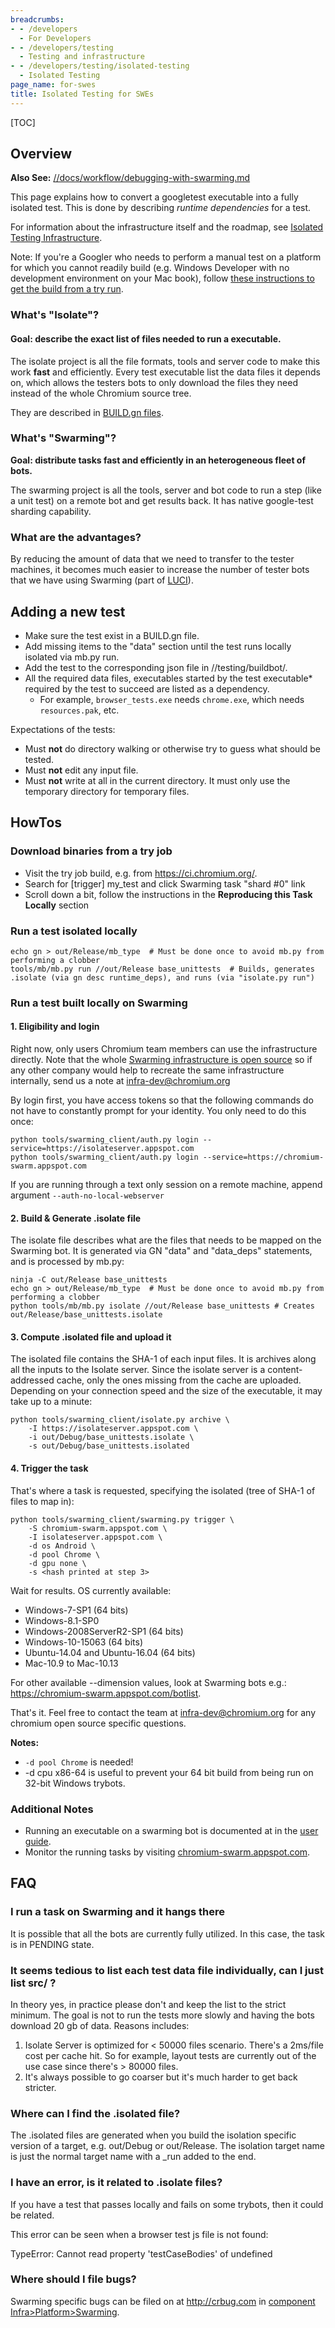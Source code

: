 ```yaml
---
breadcrumbs:
- - /developers
  - For Developers
- - /developers/testing
  - Testing and infrastructure
- - /developers/testing/isolated-testing
  - Isolated Testing
page_name: for-swes
title: Isolated Testing for SWEs
---
```


[TOC]

## Overview

**Also See:**
[//docs/workflow/debugging-with-swarming.md](https://chromium.googlesource.com/chromium/src/+/HEAD/docs/workflow/debugging-with-swarming.md)

This page explains how to convert a googletest executable into a fully isolated
test. This is done by describing *runtime dependencies* for a test.

For information about the infrastructure itself and the roadmap, see [Isolated
Testing Infrastructure](/developers/testing/isolated-testing/infrastructure).

Note: If you're a Googler who needs to perform a manual test on a platform for
which you cannot readily build (e.g. Windows Developer with no development
environment on your Mac book), follow [these instructions to get the build from
a try run](https://goto.google.com/runtrybuiltbits).

### What's "Isolate"?

#### **Goal: describe the exact list of files needed to run a executable.**

The isolate project is all the file formats, tools and server code to make this
work **fast** and efficiently. Every test executable list the data files it
depends on, which allows the testers bots to only download the files they need
instead of the whole Chromium source tree.

They are described in [BUILD.gn files](/developers/gn-build-configuration).

### What's "Swarming"?

**Goal: distribute tasks fast and efficiently in an heterogeneous fleet of
bots.**

The swarming project is all the tools, server and bot code to run a step (like a
unit test) on a remote bot and get results back. It has native google-test
sharding capability.

### What are the advantages?

By reducing the amount of data that we need to transfer to the tester machines,
it becomes much easier to increase the number of tester bots that we have using
Swarming (part of [LUCI](https://github.com/luci/)).

## Adding a new test

*   Make sure the test exist in a BUILD.gn file.
*   Add missing items to the "data" section until the test runs locally
            isolated via mb.py run.
*   Add the test to the corresponding json file in //testing/buildbot/.
*   All the required data files, executables started by the test
            executable\* required by the test to succeed are listed as a
            dependency.
    *   For example, `browser_tests.exe` needs `chrome.exe`, which needs
                `resources.pak`, etc.

Expectations of the tests:

*   Must **not** do directory walking or otherwise try to guess what
            should be tested.
*   Must **not** edit any input file.
*   Must **not** write at all in the current directory. It must only use
            the temporary directory for temporary files.

## HowTos

### Download binaries from a try job

*   Visit the try job build, e.g. from <https://ci.chromium.org/>.
*   Search for \[trigger\] my_test and click Swarming task "shard #0"
            link
*   Scroll down a bit, follow the instructions in the **Reproducing this
            Task Locally** section

### Run a test isolated locally

```none
echo gn > out/Release/mb_type  # Must be done once to avoid mb.py from performing a clobber
tools/mb/mb.py run //out/Release base_unittests  # Builds, generates .isolate (via gn desc runtime_deps), and runs (via "isolate.py run")
```

### Run a test built locally on Swarming

#### 1. Eligibility and login

Right now, only users Chromium team members can use the infrastructure directly.
Note that the whole [Swarming infrastructure is open
source](https://github.com/luci/luci-py) so if any other company would help to
recreate the same infrastructure internally, send us a note at
[infra-dev@chromium.org](https://groups.google.com/a/chromium.org/g/infra-dev)

By login first, you have access tokens so that the following commands do not
have to constantly prompt for your identity. You only need to do this once:

```none
python tools/swarming_client/auth.py login --service=https://isolateserver.appspot.com 
python tools/swarming_client/auth.py login --service=https://chromium-swarm.appspot.com 
```

If you are running through a text only session on a remote machine, append
argument `--auth-no-local-webserver`

#### 2. Build & Generate .isolate file

The isolate file describes what are the files that needs to be mapped on the
Swarming bot. It is generated via GN "data" and "data_deps" statements, and is
processed by mb.py:

```none
ninja -C out/Release base_unittests
echo gn > out/Release/mb_type  # Must be done once to avoid mb.py from performing a clobber
python tools/mb/mb.py isolate //out/Release base_unittests # Creates out/Release/base_unittests.isolate
```

#### 3. Compute .isolated file and upload it

The isolated file contains the SHA-1 of each input files. It is archives along
all the inputs to the Isolate server. Since the isolate server is a
content-addressed cache, only the ones missing from the cache are uploaded.
Depending on your connection speed and the size of the executable, it may take
up to a minute:

```none
python tools/swarming_client/isolate.py archive \
    -I https://isolateserver.appspot.com \
    -i out/Debug/base_unittests.isolate \
    -s out/Debug/base_unittests.isolated
```

#### 4. Trigger the task

That's where a task is requested, specifying the isolated (tree of SHA-1 of
files to map in):

```none
python tools/swarming_client/swarming.py trigger \
    -S chromium-swarm.appspot.com \
    -I isolateserver.appspot.com \
    -d os Android \
    -d pool Chrome \
    -d gpu none \
    -s <hash printed at step 3>
```

Wait for results. OS currently available:

*   Windows-7-SP1 (64 bits)
*   Windows-8.1-SP0
*   Windows-2008ServerR2-SP1 (64 bits)
*   Windows-10-15063 (64 bits)
*   Ubuntu-14.04 and Ubuntu-16.04 (64 bits)
*   Mac-10.9 to Mac-10.13

For other available --dimension values, look at Swarming bots e.g.:
<https://chromium-swarm.appspot.com/botlist>.

That's it. Feel free to contact the team at
[infra-dev@chromium.org](https://groups.google.com/a/chromium.org/g/infra-dev)
for any chromium open source specific questions.

**Notes:**

*   `-d pool Chrome` is needed!
*   -d cpu x86-64 is useful to prevent your 64 bit build from being run
            on 32-bit Windows trybots.

### Additional Notes

*   Running an executable on a swarming bot is documented at in the
            [user
            guide](https://chromium.googlesource.com/infra/luci/luci-py.git/+/master/appengine/swarming/doc/User-Guide.md).
*   Monitor the running tasks by visiting
            [chromium-swarm.appspot.com](https://chromium-swarm.appspot.com).

## FAQ

### I run a task on Swarming and it hangs there

It is possible that all the bots are currently fully utilized. In this case, the
task is in PENDING state.

### It seems tedious to list each test data file individually, can I just list src/ ?

In theory yes, in practice please don't and keep the list to the strict minimum.
The goal is not to run the tests more slowly and having the bots download 20 gb
of data. Reasons includes:

1.  Isolate Server is optimized for &lt; 50000 files scenario. There's a
            2ms/file cost per cache hit. So for example, layout tests are
            currently out of the use case since there's &gt; 80000 files.
2.  It's always possible to go coarser but it's much harder to get back
            stricter.

### Where can I find the .isolated file?

The .isolated files are generated when you build the isolation specific version
of a target, e.g. out/Debug or out/Release. The isolation target name is just
the normal target name with a _run added to the end.

### I have an error, is it related to .isolate files?

If you have a test that passes locally and fails on some trybots, then it could
be related.

This error can be seen when a browser test js file is not found:

TypeError: Cannot read property 'testCaseBodies' of undefined

### Where should I file bugs?

Swarming specific bugs can be filed on at <http://crbug.com> in [component
Infra&gt;Platform&gt;Swarming](https://bugs.chromium.org/p/chromium/issues/list).